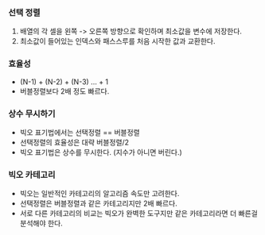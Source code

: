 ### 선택 정렬
1. 배열의 각 셀을 왼쪽 -> 오른쪽 방향으로 확인하며 최소값을 변수에 저장한다.
2. 최소값이 들어있는 인덱스와 패스스루를 처음 시작한 값과 교환한다.

### 효율성
* (N-1) + (N-2) + (N-3) ... + 1
* 버블정렬보다 2배 정도 빠르다.

### 상수 무시하기
* 빅오 표기법에서는 선택정렬 == 버블정렬
* 선택정렬의 효율성은 대략 버블정렬/2
* 빅오 표기법은 상수를 무시한다. (지수가 아니면 버린다.)

### 빅오 카테고리
* 빅오는 일반적인 카테고리의 알고리즘 속도만 고려한다.
* 선택정렬은 버블정렬과 같은 카테고리지만 2배 빠르다.
* 서로 다른 카테고리의 비교는 빅오가 완벽한 도구지만 같은 카테고리라면 더 빠른걸 분석해야 한다.
